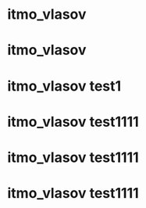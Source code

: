 # itmo_vlasov
# itmo_vlasov
# itmo_vlasov test1
# itmo_vlasov test1111
# itmo_vlasov test1111
# itmo_vlasov test1111
